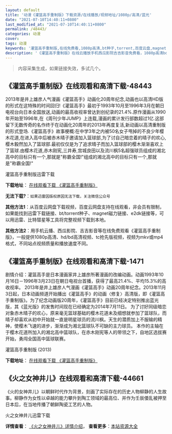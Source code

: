 ```yaml
---
layout: default
title: '动漫《灌篮高手重制版》下载资源/在线播放/视频地址/1080p/高清/蓝光'
date: "2021-07-10T14:40:11+0800"
last_modified_at: "2021-07-10T14:40:11+0800"
permalink: /48443/
categories: 动漫
cover:
tags: 动漫
keywords: '灌篮高手重制版,在线免费看,1080p高清,bt种子,torrent,百度云盘,magnet,磁力链,迅雷下载资源'
description: '《灌篮高手重制版》在线云播放手机西瓜影院吉吉影音免费看，1080p高清bd/hd未删减完整版和tc抢先枪版，mkv/mp4格式，附带bt/torrent种子、magnet/磁力链、百度云盘、网盘资源迅雷下载链接'
---
```


>内容采集生成，如果链接失效，多试几个。


## 《灌篮高手重制版》在线观看和高清下载-48443

2013年是井上雄彦人气漫画《灌篮高手》动画化20周年纪念,动画也以高清HD版的形式在这特殊的时间回归!《灌篮高手》最初于1993年10月至1996年3月在朝日电视台向日本全国放送,动画的最高收视率曾达到创纪录的21.4%.原作漫画从1990年开始至1996年,在《周刊少年JUMP》上连载,漫画的累计发行部数超过1亿.这部留下无数传奇的名作终于在动画化20周年的2013年再度复活,新动画以高清重制版的形式登场.《灌篮高手》故事梗概:在中学3年之内被50名女子甩掉的不良少年樱木花道,在进入高中后被赤木晴子邀请加入篮球部,为了讨自己暗恋着的晴子的欢心,樱木毅然加入了篮球部.最初仅仅是为了追求晴子而加入篮球部的樱木渐渐喜欢上了篮球.由樱木花道,赤木刚宪,三井寿,宫城良田以及流川枫5名超强球员组成的湘北高中的目标只有一个,那就是"称霸全国!"组成的湘北高中的目标只有一个,那就是"称霸全国!"


灌篮高手重制版迅雷下载

**下载地址**： [在线观看下载 《灌篮高手重制版》](https://www.993dy.com//vod-detail-id-5184.html) 


**无法下载?**：`如果迅雷因版权原因无法下载，关注微信公众号 `

**其他方法1**：从百度云网盘下载视频，百度云网盘支持在线观看，非会员有限制，如果能找到迅雷下载链接、bt/torrent种子、magnet磁力链接、e2dk链接等，可以用迅雷、比特彗星等工具将完整视频下载到本地。

**其他方法2**：用手机云播、西瓜影院、吉吉影音等在线免费观看《灌篮高手重制版》，一般提供1080p高清、hd/bd高清视频、tc抢先版视频，视频为mkv或mp4格式，不同站点视频质量和播放速度不同。


## 《灌篮高手重制版》在线观看和高清下载-1471

剧情介绍：灌篮高手是日本漫画家井上雄彦所著漫画的改编动画。动画1993年10月16日－1996年3月23日在朝日电视台首播，获得了最高21.4%、平均15.3%的高收视率。 2013年是井上雄彦人气漫画《灌篮高手》动画20周年纪念。2013年11月3日起，日本动画频道开始播出《灌篮高手》的动画〈修复〉高清版，即《灌篮高手重制版》。为了纪念动画版20周年，《灌篮高手》目前已经决定特别推出蓝光版，其《蓝光版》的发售时间现在已经确定为2014年7月11日。   为了讨好同级暗恋对象赤木晴子的欢心，原来毫无篮球基础的樱木花道未及细想就参加了篮球队，而晴子却喜欢从初中开始就一直是明星球员的流川枫。天生的潜质加上不服输的精神，使樱木飞速的进步，渐渐成为湘北篮球队不可缺的主力球员。 本作的主轴在于樱木花道所加入的湘北高中篮球队，在赤木刚宪等人的带领之下，自地区选拔赛开始，勇闯全国高中篮球联赛。


灌篮高手重制版 (2013)

**下载地址**： [在线观看下载 《灌篮高手重制版》](https://www.btbtdy.me/btdy/dy1111.html) 


## 《火之女神井儿》在线观看和高清下载-44661

《火的女神井儿》以朝鲜时代作为背景，刻画了实际存在的历史人物柳静的人生故事。柳静作为女性以卓越的能力攀升到陶工领域的最高位、并作为壬辰倭乱被押至日本后，在当地传播了朝鲜陶瓷工艺的人物。</p>


火之女神井儿迅雷下载

**详情查看**： [《火之女神井儿》详情介绍](/movie/44661/)， **查看更多**：[本站资源大全](/movie/t/all/)

